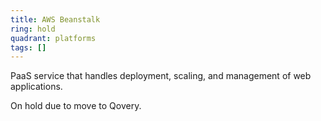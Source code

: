 ```yaml
---
title: AWS Beanstalk
ring: hold
quadrant: platforms
tags: []
---
```


PaaS service that handles deployment, scaling, and management of web applications.

On hold due to move to Qovery.

